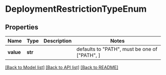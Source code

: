 # DeploymentRestrictionTypeEnum


## Properties
Name | Type | Description | Notes
------------ | ------------- | ------------- | -------------
**value** | **str** |  | defaults to "PATH",  must be one of ["PATH", ]

[[Back to Model list]](../README.md#documentation-for-models) [[Back to API list]](../README.md#documentation-for-api-endpoints) [[Back to README]](../README.md)


